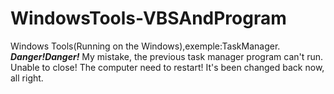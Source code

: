 # WindowsTools-VBSAndProgram
Windows Tools(Running on the Windows),exemple:TaskManager.<br>
***Danger!Danger!***
My mistake, the previous task manager program can't run. Unable to close! The computer need to restart! It's been changed back now, all right.
